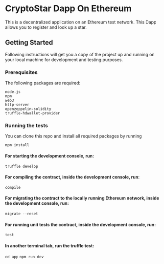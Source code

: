 # CryptoStar Dapp On Ethereum

This is a decentralized application on an Ethereum test network. This Dapp allows you to register and look up a star.

## Getting Started

Following instructions will get you a copy of the project up and running on your local machine for development and testing purposes. 

### Prerequisites
The following packages are required:
```
node.js
npm
web3
http-server
openzeppelin-solidity
truffle-hdwallet-provider
```

### Running the tests
You can clone this repo and install all required packages by running 

``npm install``

#### For starting the development console, run:

``truffle develop``

#### For compiling the contract, inside the development console, run:

``compile``

#### For migrating the contract to the locally running Ethereum network, inside the development console, run:

``migrate --reset``

#### For running unit tests the contract, inside the development console, run:

``test``

#### In another terminal tab, run the truffle test:

``cd app``
``npm run dev``



